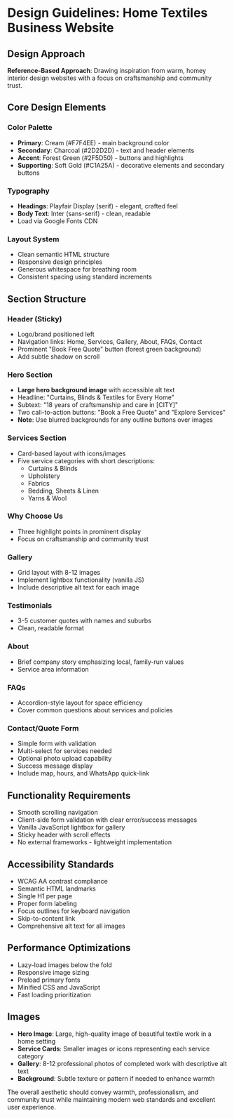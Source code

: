 # Design Guidelines: Home Textiles Business Website

## Design Approach
**Reference-Based Approach**: Drawing inspiration from warm, homey interior design websites with a focus on craftsmanship and community trust.

## Core Design Elements

### Color Palette
- **Primary**: Cream (#F7F4EE) - main background color
- **Secondary**: Charcoal (#2D2D2D) - text and header elements  
- **Accent**: Forest Green (#2F5D50) - buttons and highlights
- **Supporting**: Soft Gold (#C1A25A) - decorative elements and secondary buttons

### Typography
- **Headings**: Playfair Display (serif) - elegant, crafted feel
- **Body Text**: Inter (sans-serif) - clean, readable
- Load via Google Fonts CDN

### Layout System
- Clean semantic HTML structure
- Responsive design principles
- Generous whitespace for breathing room
- Consistent spacing using standard increments

## Section Structure

### Header (Sticky)
- Logo/brand positioned left
- Navigation links: Home, Services, Gallery, About, FAQs, Contact
- Prominent "Book Free Quote" button (forest green background)
- Add subtle shadow on scroll

### Hero Section
- **Large hero background image** with accessible alt text
- Headline: "Curtains, Blinds & Textiles for Every Home"
- Subtext: "18 years of craftsmanship and care in [CITY]"
- Two call-to-action buttons: "Book a Free Quote" and "Explore Services"
- **Note**: Use blurred backgrounds for any outline buttons over images

### Services Section
- Card-based layout with icons/images
- Five service categories with short descriptions:
  - Curtains & Blinds
  - Upholstery  
  - Fabrics
  - Bedding, Sheets & Linen
  - Yarns & Wool

### Why Choose Us
- Three highlight points in prominent display
- Focus on craftsmanship and community trust

### Gallery
- Grid layout with 8-12 images
- Implement lightbox functionality (vanilla JS)
- Include descriptive alt text for each image

### Testimonials
- 3-5 customer quotes with names and suburbs
- Clean, readable format

### About
- Brief company story emphasizing local, family-run values
- Service area information

### FAQs
- Accordion-style layout for space efficiency
- Cover common questions about services and policies

### Contact/Quote Form
- Simple form with validation
- Multi-select for services needed
- Optional photo upload capability
- Success message display
- Include map, hours, and WhatsApp quick-link

## Functionality Requirements
- Smooth scrolling navigation
- Client-side form validation with clear error/success messages
- Vanilla JavaScript lightbox for gallery
- Sticky header with scroll effects
- No external frameworks - lightweight implementation

## Accessibility Standards
- WCAG AA contrast compliance
- Semantic HTML landmarks
- Single H1 per page
- Proper form labeling
- Focus outlines for keyboard navigation
- Skip-to-content link
- Comprehensive alt text for all images

## Performance Optimizations
- Lazy-load images below the fold
- Responsive image sizing
- Preload primary fonts
- Minified CSS and JavaScript
- Fast loading prioritization

## Images
- **Hero Image**: Large, high-quality image of beautiful textile work in a home setting
- **Service Cards**: Smaller images or icons representing each service category
- **Gallery**: 8-12 professional photos of completed work with descriptive alt text
- **Background**: Subtle texture or pattern if needed to enhance warmth

The overall aesthetic should convey warmth, professionalism, and community trust while maintaining modern web standards and excellent user experience.